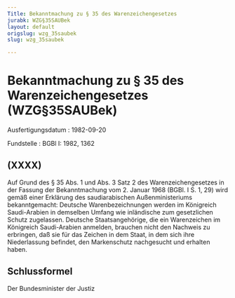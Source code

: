 ```yaml
---
Title: Bekanntmachung zu § 35 des Warenzeichengesetzes
jurabk: WZG§35SAUBek
layout: default
origslug: wzg_35saubek
slug: wzg_35saubek

---
```


# Bekanntmachung zu § 35 des Warenzeichengesetzes (WZG§35SAUBek)

Ausfertigungsdatum
:   1982-09-20

Fundstelle
:   BGBl I: 1982, 1362



## (XXXX)

Auf Grund des § 35 Abs. 1 und Abs. 3 Satz 2 des Warenzeichengesetzes in der Fassung der Bekanntmachung vom 2. Januar 1968 (BGBl. I S. 1, 29) wird gemäß einer Erklärung des saudiarabischen Außenministeriums bekanntgemacht:
Deutsche Warenbezeichnungen werden im Königreich Saudi-Arabien in demselben Umfang wie inländische zum gesetzlichen Schutz zugelassen.
Deutsche Staatsangehörige, die ein Warenzeichen im Königreich Saudi-Arabien anmelden, brauchen nicht den Nachweis zu erbringen, daß sie für das Zeichen in dem Staat, in dem sich ihre Niederlassung befindet, den Markenschutz nachgesucht und erhalten haben.


## Schlussformel

Der Bundesminister der Justiz

